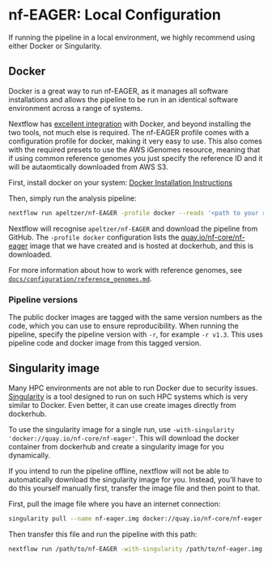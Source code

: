 # nf-EAGER: Local Configuration

If running the pipeline in a local environment, we highly recommend using either Docker or Singularity.

## Docker
Docker is a great way to run nf-EAGER, as it manages all software installations and allows the pipeline to be run in an identical software environment across a range of systems.

Nextflow has [excellent integration](https://www.nextflow.io/docs/latest/docker.html) with Docker, and beyond installing the two tools, not much else is required. The nf-EAGER profile comes with a configuration profile for docker, making it very easy to use. This also comes with the required presets to use the AWS iGenomes resource, meaning that if using common reference genomes you just specify the reference ID and it will be autaomtically downloaded from AWS S3.

First, install docker on your system: [Docker Installation Instructions](https://docs.docker.com/engine/installation/)

Then, simply run the analysis pipeline:
```bash
nextflow run apeltzer/nf-EAGER -profile docker --reads '<path to your reads>'
```

Nextflow will recognise `apeltzer/nf-EAGER` and download the pipeline from GitHub. The `-profile docker` configuration lists the [quay.io/nf-core/nf-eager](https://hub.docker.com/r/quay.io/nf-core/nf-eager/) image that we have created and is hosted at dockerhub, and this is downloaded.

For more information about how to work with reference genomes, see [`docs/configuration/reference_genomes.md`](docs/configuration/reference_genomes.md).

### Pipeline versions
The public docker images are tagged with the same version numbers as the code, which you can use to ensure reproducibility. When running the pipeline, specify the pipeline version with `-r`, for example `-r v1.3`. This uses pipeline code and docker image from this tagged version.


## Singularity image
Many HPC environments are not able to run Docker due to security issues. [Singularity](http://singularity.lbl.gov/) is a tool designed to run on such HPC systems which is very similar to Docker. Even better, it can use create images directly from dockerhub.

To use the singularity image for a single run, use `-with-singularity 'docker://quay.io/nf-core/nf-eager'`. This will download the docker container from dockerhub and create a singularity image for you dynamically.

If you intend to run the pipeline offline, nextflow will not be able to automatically download the singularity image for you. Instead, you'll have to do this yourself manually first, transfer the image file and then point to that.

First, pull the image file where you have an internet connection:

```bash
singularity pull --name nf-eager.img docker://quay.io/nf-core/nf-eager
```

Then transfer this file and run the pipeline with this path:

```bash
nextflow run /path/to/nf-EAGER -with-singularity /path/to/nf-eager.img
```
